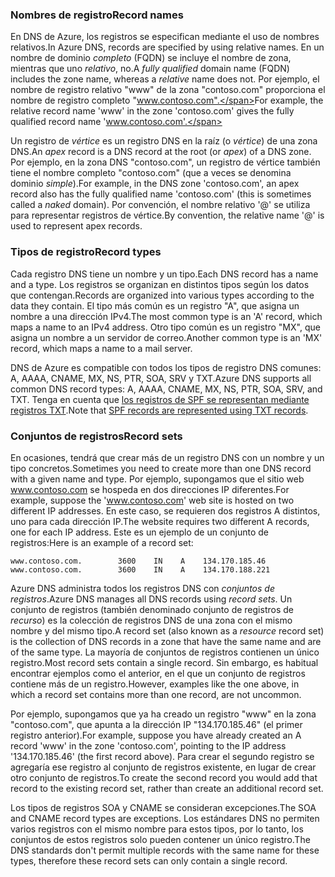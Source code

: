 ### <a name="record-names"></a><span data-ttu-id="9fa44-101">Nombres de registro</span><span class="sxs-lookup"><span data-stu-id="9fa44-101">Record names</span></span>

<span data-ttu-id="9fa44-102">En DNS de Azure, los registros se especifican mediante el uso de nombres relativos.</span><span class="sxs-lookup"><span data-stu-id="9fa44-102">In Azure DNS, records are specified by using relative names.</span></span> <span data-ttu-id="9fa44-103">En un nombre de dominio *completo* (FQDN) se incluye el nombre de zona, mientras que uno *relativo*, no.</span><span class="sxs-lookup"><span data-stu-id="9fa44-103">A *fully qualified* domain name (FQDN) includes the zone name, whereas a *relative* name does not.</span></span> <span data-ttu-id="9fa44-104">Por ejemplo, el nombre de registro relativo "www" de la zona "contoso.com" proporciona el nombre de registro completo "www.contoso.com".</span><span class="sxs-lookup"><span data-stu-id="9fa44-104">For example, the relative record name 'www' in the zone 'contoso.com' gives the fully qualified record name 'www.contoso.com'.</span></span>

<span data-ttu-id="9fa44-105">Un registro de *vértice* es un registro DNS en la raíz (o *vértice*) de una zona DNS.</span><span class="sxs-lookup"><span data-stu-id="9fa44-105">An *apex* record is a DNS record at the root (or *apex*) of a DNS zone.</span></span> <span data-ttu-id="9fa44-106">Por ejemplo, en la zona DNS "contoso.com", un registro de vértice también tiene el nombre completo "contoso.com" (que a veces se denomina dominio *simple*).</span><span class="sxs-lookup"><span data-stu-id="9fa44-106">For example, in the DNS zone 'contoso.com', an apex record also has the fully qualified name 'contoso.com' (this is sometimes called a *naked* domain).</span></span>  <span data-ttu-id="9fa44-107">Por convención, el nombre relativo '@' se utiliza para representar registros de vértice.</span><span class="sxs-lookup"><span data-stu-id="9fa44-107">By convention, the relative name '@' is used to represent apex records.</span></span>

### <a name="record-types"></a><span data-ttu-id="9fa44-108">Tipos de registro</span><span class="sxs-lookup"><span data-stu-id="9fa44-108">Record types</span></span>

<span data-ttu-id="9fa44-109">Cada registro DNS tiene un nombre y un tipo.</span><span class="sxs-lookup"><span data-stu-id="9fa44-109">Each DNS record has a name and a type.</span></span> <span data-ttu-id="9fa44-110">Los registros se organizan en distintos tipos según los datos que contengan.</span><span class="sxs-lookup"><span data-stu-id="9fa44-110">Records are organized into various types according to the data they contain.</span></span> <span data-ttu-id="9fa44-111">El tipo más común es un registro "A", que asigna un nombre a una dirección IPv4.</span><span class="sxs-lookup"><span data-stu-id="9fa44-111">The most common type is an 'A' record, which maps a name to an IPv4 address.</span></span> <span data-ttu-id="9fa44-112">Otro tipo común es un registro "MX", que asigna un nombre a un servidor de correo.</span><span class="sxs-lookup"><span data-stu-id="9fa44-112">Another common type is an 'MX' record, which maps a name to a mail server.</span></span>

<span data-ttu-id="9fa44-113">DNS de Azure es compatible con todos los tipos de registro DNS comunes: A, AAAA, CNAME, MX, NS, PTR, SOA, SRV y TXT.</span><span class="sxs-lookup"><span data-stu-id="9fa44-113">Azure DNS supports all common DNS record types: A, AAAA, CNAME, MX, NS, PTR, SOA, SRV, and TXT.</span></span> <span data-ttu-id="9fa44-114">Tenga en cuenta que [los registros de SPF se representan mediante registros TXT](../articles/dns/dns-zones-records.md#spf-records).</span><span class="sxs-lookup"><span data-stu-id="9fa44-114">Note that [SPF records are represented using TXT records](../articles/dns/dns-zones-records.md#spf-records).</span></span>

### <a name="record-sets"></a><span data-ttu-id="9fa44-115">Conjuntos de registros</span><span class="sxs-lookup"><span data-stu-id="9fa44-115">Record sets</span></span>

<span data-ttu-id="9fa44-116">En ocasiones, tendrá que crear más de un registro DNS con un nombre y un tipo concretos.</span><span class="sxs-lookup"><span data-stu-id="9fa44-116">Sometimes you need to create more than one DNS record with a given name and type.</span></span> <span data-ttu-id="9fa44-117">Por ejemplo, supongamos que el sitio web www.contoso.com se hospeda en dos direcciones IP diferentes.</span><span class="sxs-lookup"><span data-stu-id="9fa44-117">For example, suppose the 'www.contoso.com' web site is hosted on two different IP addresses.</span></span> <span data-ttu-id="9fa44-118">En este caso, se requieren dos registros A distintos, uno para cada dirección IP.</span><span class="sxs-lookup"><span data-stu-id="9fa44-118">The website requires two different A records, one for each IP address.</span></span> <span data-ttu-id="9fa44-119">Este es un ejemplo de un conjunto de registros:</span><span class="sxs-lookup"><span data-stu-id="9fa44-119">Here is an example of a record set:</span></span>

    www.contoso.com.        3600    IN    A    134.170.185.46
    www.contoso.com.        3600    IN    A    134.170.188.221

<span data-ttu-id="9fa44-120">Azure DNS administra todos los registros DNS con *conjuntos de registros*.</span><span class="sxs-lookup"><span data-stu-id="9fa44-120">Azure DNS manages all DNS records using *record sets*.</span></span> <span data-ttu-id="9fa44-121">Un conjunto de registros (también denominado conjunto de registros de *recurso*) es la colección de registros DNS de una zona con el mismo nombre y del mismo tipo.</span><span class="sxs-lookup"><span data-stu-id="9fa44-121">A record set (also known as a *resource* record set) is the collection of DNS records in a zone that have the same name and are of the same type.</span></span> <span data-ttu-id="9fa44-122">La mayoría de conjuntos de registros contienen un único registro.</span><span class="sxs-lookup"><span data-stu-id="9fa44-122">Most record sets contain a single record.</span></span> <span data-ttu-id="9fa44-123">Sin embargo, es habitual encontrar ejemplos como el anterior, en el que un conjunto de registros contiene más de un registro.</span><span class="sxs-lookup"><span data-stu-id="9fa44-123">However, examples like the one above, in which a record set contains more than one record, are not uncommon.</span></span>

<span data-ttu-id="9fa44-124">Por ejemplo, supongamos que ya ha creado un registro "www" en la zona "contoso.com", que apunta a la dirección IP "134.170.185.46" (el primer registro anterior).</span><span class="sxs-lookup"><span data-stu-id="9fa44-124">For example, suppose you have already created an A record 'www' in the zone 'contoso.com', pointing to the IP address '134.170.185.46' (the first record above).</span></span>  <span data-ttu-id="9fa44-125">Para crear el segundo registro se agregaría ese registro al conjunto de registros existente, en lugar de crear otro conjunto de registros.</span><span class="sxs-lookup"><span data-stu-id="9fa44-125">To create the second record you would add that record to the existing record set, rather than create an additional record set.</span></span>

<span data-ttu-id="9fa44-126">Los tipos de registros SOA y CNAME se consideran excepciones.</span><span class="sxs-lookup"><span data-stu-id="9fa44-126">The SOA and CNAME record types are exceptions.</span></span> <span data-ttu-id="9fa44-127">Los estándares DNS no permiten varios registros con el mismo nombre para estos tipos, por lo tanto, los conjuntos de estos registros solo pueden contener un único registro.</span><span class="sxs-lookup"><span data-stu-id="9fa44-127">The DNS standards don't permit multiple records with the same name for these types, therefore these record sets can only contain a single record.</span></span>